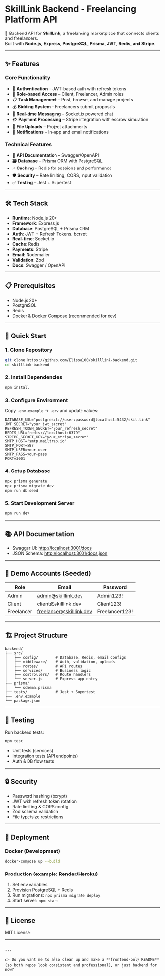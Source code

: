 # SkillLink Backend - Freelancing Platform API

🚀 Backend API for **SkillLink**, a freelancing marketplace that connects clients and freelancers.  
Built with **Node.js, Express, PostgreSQL, Prisma, JWT, Redis, and Stripe**.

---

## ✨ Features

### Core Functionality
- 🔐 **Authentication** – JWT-based auth with refresh tokens
- 👥 **Role-based Access** – Client, Freelancer, Admin roles
- 📋 **Task Management** – Post, browse, and manage projects
- 💰 **Bidding System** – Freelancers submit proposals
- 💬 **Real-time Messaging** – Socket.io powered chat
- 💳 **Payment Processing** – Stripe integration with escrow simulation
- 📂 **File Uploads** – Project attachments
- 🔔 **Notifications** – In-app and email notifications

### Technical Features
- 📖 **API Documentation** – Swagger/OpenAPI
- 🗃 **Database** – Prisma ORM with PostgreSQL
- ⚡ **Caching** – Redis for sessions and performance
- 🛡 **Security** – Rate limiting, CORS, input validation
- ✅ **Testing** – Jest + Supertest

---

## 🛠 Tech Stack

- **Runtime**: Node.js 20+
- **Framework**: Express.js
- **Database**: PostgreSQL + Prisma ORM
- **Auth**: JWT + Refresh Tokens, bcrypt
- **Real-time**: Socket.io
- **Cache**: Redis
- **Payments**: Stripe
- **Email**: Nodemailer
- **Validation**: Zod
- **Docs**: Swagger / OpenAPI

---

## 📋 Prerequisites

- Node.js 20+
- PostgreSQL
- Redis
- Docker & Docker Compose (recommended for dev)

---

## 🚀 Quick Start

### 1. Clone Repository
```bash
git clone https://github.com/Elissa100/skilllink-backend.git
cd skilllink-backend
````

### 2. Install Dependencies

```bash
npm install
```

### 3. Configure Environment

Copy `.env.example` → `.env` and update values:

```env
DATABASE_URL="postgresql://user:password@localhost:5432/skilllink"
JWT_SECRET="your_jwt_secret"
REFRESH_TOKEN_SECRET="your_refresh_secret"
REDIS_URL="redis://localhost:6379"
STRIPE_SECRET_KEY="your_stripe_secret"
SMTP_HOST="smtp.mailtrap.io"
SMTP_PORT=587
SMTP_USER=your-user
SMTP_PASS=your-pass
PORT=3001
```

### 4. Setup Database

```bash
npx prisma generate
npx prisma migrate dev
npm run db:seed
```

### 5. Start Development Server

```bash
npm run dev
```

---

## 📚 API Documentation

* Swagger UI: [http://localhost:3001/docs](http://localhost:3001/docs)
* JSON Schema: [http://localhost:3001/docs.json](http://localhost:3001/docs.json)

---

## 🔑 Demo Accounts (Seeded)

| Role       | Email                                                       | Password       |
| ---------- | ----------------------------------------------------------- | -------------- |
| Admin      | [admin@skilllink.dev](mailto:admin@skilllink.dev)           | Admin123!      |
| Client     | [client@skilllink.dev](mailto:client@skilllink.dev)         | Client123!     |
| Freelancer | [freelancer@skilllink.dev](mailto:freelancer@skilllink.dev) | Freelancer123! |

---

## 🏗 Project Structure

```
backend/
├── src/
│   ├── config/        # Database, Redis, email configs
│   ├── middleware/    # Auth, validation, uploads
│   ├── routes/        # API routes
│   ├── services/      # Business logic
│   ├── controllers/   # Route handlers
│   └── server.js      # Express app entry
├── prisma/
│   └── schema.prisma
├── tests/             # Jest + Supertest
├── .env.example
└── package.json
```

---

## 🧪 Testing

Run backend tests:

```bash
npm test
```

* Unit tests (services)
* Integration tests (API endpoints)
* Auth & DB flow tests

---

## 🔒 Security

* Password hashing (bcrypt)
* JWT with refresh token rotation
* Rate limiting & CORS config
* Zod schema validation
* File type/size restrictions

---

## 🚀 Deployment

### Docker (Development)

```bash
docker-compose up --build
```

### Production (example: Render/Heroku)

1. Set env variables
2. Provision PostgreSQL + Redis
3. Run migrations: `npx prisma migrate deploy`
4. Start server: `npm start`

---

## 📄 License

MIT License

---

```

---

👉 Do you want me to also clean up and make a **frontend-only README** (so both repos look consistent and professional), or just backend for now?
```
